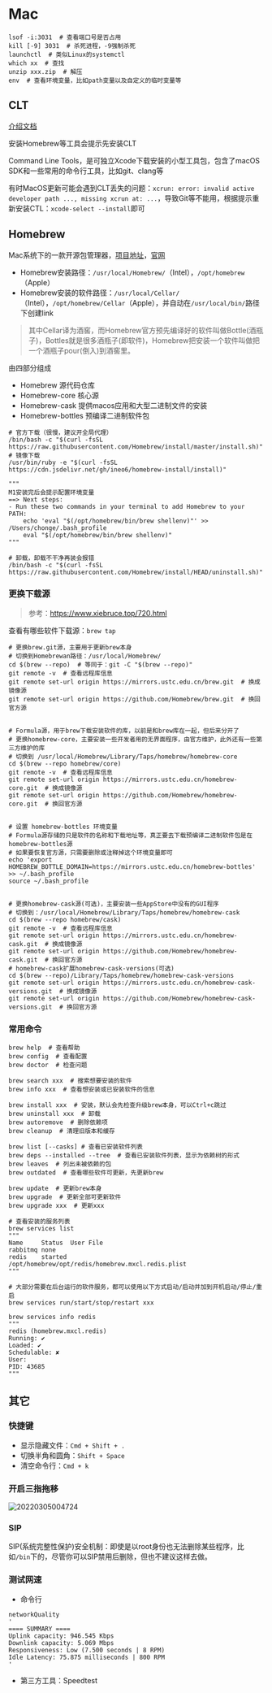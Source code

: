 # Mac

```shell
lsof -i:3031  # 查看端口号是否占用
kill [-9] 3031  # 杀死进程，-9强制杀死
launchctl  # 类似Linux的systemctl
which xx  # 查找
unzip xxx.zip  # 解压
env  # 查看环境变量，比如path变量以及自定义的临时变量等
```

## CLT

[介绍文档](https://developer.apple.com/library/archive/technotes/tn2339/_index.html)

安装Homebrew等工具会提示先安装CLT

Command Line Tools，是可独立Xcode下载安装的小型工具包，包含了macOS SDK和一些常用的命令行工具，比如git、clang等

有时MacOS更新可能会遇到CLT丢失的问题：`xcrun: error: invalid active developer path ..., missing xcrun at: ...`，导致Git等不能用，根据提示重新安装CTL：`xcode-select --install`即可

## Homebrew

Mac系统下的一款开源包管理器，[项目地址](https://github.com/Homebrew)，[官网](https://brew.sh)

- Homebrew安装路径：`/usr/local/Homebrew/`（Intel），`/opt/homebrew`（Apple）
- Homebrew安装的软件路径：`/usr/local/Cellar/`（Intel），`/opt/homebrew/Cellar`（Apple），并自动在`/usr/local/bin/`路径下创建link

> 其中Cellar译为酒窖，而Homebrew官方预先编译好的软件叫做Bottle(酒瓶子)，Bottles就是很多酒瓶子(即软件)，Homebrew把安装一个软件叫做把一个酒瓶子pour(倒入)到酒窖里。

由四部分组成

- Homebrew 源代码仓库
- Homebrew-core 核心源
- Homebrew-cask 提供macos应用和大型二进制文件的安装
- Homebrew-bottles 预编译二进制软件包

```shell
# 官方下载（很慢，建议开全局代理）
/bin/bash -c "$(curl -fsSL https://raw.githubusercontent.com/Homebrew/install/master/install.sh)"
# 镜像下载
/usr/bin/ruby -e "$(curl -fsSL https://cdn.jsdelivr.net/gh/ineo6/homebrew-install/install)"

"""
M1安装完后会提示配置环境变量
==> Next steps:
- Run these two commands in your terminal to add Homebrew to your PATH:
    echo 'eval "$(/opt/homebrew/bin/brew shellenv)"' >> /Users/chonge/.bash_profile
    eval "$(/opt/homebrew/bin/brew shellenv)"
"""

# 卸载，卸载不干净再装会报错
/bin/bash -c "$(curl -fsSL https://raw.githubusercontent.com/Homebrew/install/HEAD/uninstall.sh)"
```

### 更换下载源

> 参考：<https://www.xiebruce.top/720.html>

查看有哪些软件下载源：`brew tap`

```shell
# 更换brew.git源，主要用于更新brew本身
# 切换到Homebrewan路径：/usr/local/Homebrew/
cd $(brew --repo)  # 等同于：git -C "$(brew --repo)"
git remote -v  # 查看远程库信息
git remote set-url origin https://mirrors.ustc.edu.cn/brew.git  # 换成镜像源
git remote set-url origin https://github.com/Homebrew/brew.git  # 换回官方源


# Formula源，用于brew下载安装软件的库，以前是和brew库在一起，但后来分开了
# 更换homebrew-core，主要安装一些开发者用的无界面程序，由官方维护，此外还有一些第三方维护的库
# 切换到 /usr/local/Homebrew/Library/Taps/homebrew/homebrew-core
cd $(brew --repo homebrew/core)
git remote -v  # 查看远程库信息
git remote set-url origin https://mirrors.ustc.edu.cn/homebrew-core.git  # 换成镜像源
git remote set-url origin https://github.com/Homebrew/homebrew-core.git  # 换回官方源


# 设置 homebrew-bottles 环境变量
# Formula源存储的只是软件的名称和下载地址等，真正要去下载预编译二进制软件包是在homebrew-bottles源
# 如果要恢复官方源，只需要删除或注释掉这个环境变量即可
echo 'export HOMEBREW_BOTTLE_DOMAIN=https://mirrors.ustc.edu.cn/homebrew-bottles' >> ~/.bash_profile
source ~/.bash_profile


# 更换homebrew-cask源(可选)，主要安装一些AppStore中没有的GUI程序
# 切换到：/usr/local/Homebrew/Library/Taps/homebrew/homebrew-cask
cd $(brew --repo homebrew/cask)
git remote -v  # 查看远程库信息
git remote set-url origin https://mirrors.ustc.edu.cn/homebrew-cask.git  # 换成镜像源
git remote set-url origin https://github.com/Homebrew/homebrew-cask.git  # 换回官方源
# homebrew-cask扩展homebrew-cask-versions(可选)
cd $(brew --repo)/Library/Taps/homebrew/homebrew-cask-versions
git remote set-url origin https://mirrors.ustc.edu.cn/homebrew-cask-versions.git  # 换成镜像源
git remote set-url origin https://github.com/Homebrew/homebrew-cask-versions.git  # 换回官方源
```

### 常用命令

```shell
brew help  # 查看帮助
brew config  # 查看配置
brew doctor  # 检查问题
```

```shell
brew search xxx  # 搜索想要安装的软件
brew info xxx  # 查看想安装或已安装软件的信息

brew install xxx  # 安装，默认会先检查升级brew本身，可以Ctrl+c跳过
brew uninstall xxx  # 卸载
brew autoremove  # 删除依赖项
brew cleanup  # 清理旧版本和缓存

brew list [--casks] # 查看已安装软件列表
brew deps --installed --tree  # 查看已安装软件列表，显示为依赖树的形式
brew leaves  # 列出未被依赖的包
brew outdated  # 查看哪些软件可更新，先更新brew

brew update  # 更新brew本身
brew upgrade  # 更新全部可更新软件
brew upgrade xxx  # 更新xxx
```

```shell
# 查看安装的服务列表
brew services list
"""
Name     Status  User File
rabbitmq none         
redis    started      /opt/homebrew/opt/redis/homebrew.mxcl.redis.plist
"""

# 大部分需要在后台运行的软件服务，都可以使用以下方式启动/启动并加到开机启动/停止/重启
brew services run/start/stop/restart xxx

brew services info redis
"""
redis (homebrew.mxcl.redis)
Running: ✔
Loaded: ✔
Schedulable: ✘
User: 
PID: 43685
"""
```

## 其它

### 快捷键

- 显示隐藏文件：`Cmd + Shift + .`
- 切换半角和圆角：`Shift + Space`
- 清空命令行：`Cmd + k`

### 开启三指拖移

![20220305004724](http://image.zuoright.com/20220305004724.png)

### SIP

SIP(系统完整性保护)安全机制：即使是以root身份也无法删除某些程序，比如`/bin`下的，尽管你可以SIP禁用后删除，但也不建议这样去做。

### 测试网速

- 命令行

```shell
networkQuality
'
==== SUMMARY ====
Uplink capacity: 946.545 Kbps
Downlink capacity: 5.069 Mbps
Responsiveness: Low (7.500 seconds | 8 RPM)
Idle Latency: 75.875 milliseconds | 800 RPM
'
```

- 第三方工具：Speedtest
